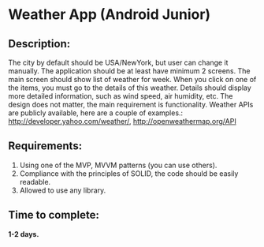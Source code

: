 # Weather App (Android Junior)

## Description:
The city by default should be USA/NewYork, but user can change it manually. The application should be at least have minimum 2 screens. The main screen should show list of weather for week. When you click on one of the items, you must go to the details of this weather. Details should display more detailed information, such as wind speed, air humidity, etc. The design does not matter, the main requirement is functionality. Weather APIs are publicly available, here are a couple of examples.: http://developer.yahoo.com/weather/, http://openweathermap.org/API


## Requirements:
1. Using one of the MVP, MVVM patterns (you can use others).
1. Compliance with the principles of SOLID, the code should be easily readable.
1. Allowed to use any library.

## Time to complete:
**1-2 days.**
